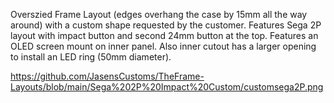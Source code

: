 Overszied Frame Layout (edges overhang the case by 15mm all the way around) with a custom shape requested by the customer. Features Sega 2P layout with impact button and second 24mm button at the top. Features an OLED screen mount on inner panel. Also inner cutout has a larger opening to install an LED ring (50mm diameter).


https://github.com/JasensCustoms/TheFrame-Layouts/blob/main/Sega%202P%20Impact%20Custom/customsega2P.png
